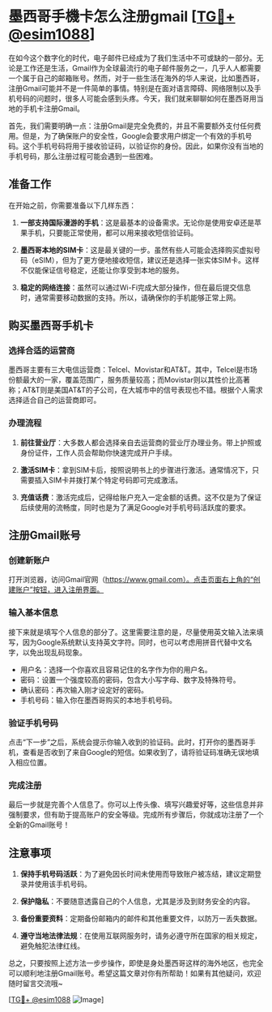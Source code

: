 # 墨西哥手機卡怎么注册gmail [[TG💪+ @esim1088](https://t.me/s/esim1088)]

在如今这个数字化的时代，电子邮件已经成为了我们生活中不可或缺的一部分。无论是工作还是生活，Gmail作为全球最流行的电子邮件服务之一，几乎人人都需要一个属于自己的邮箱账号。然而，对于一些生活在海外的华人来说，比如墨西哥，注册Gmail可能并不是一件简单的事情。特别是在面对语言障碍、网络限制以及手机号码的问题时，很多人可能会感到头疼。今天，我们就来聊聊如何在墨西哥用当地的手机卡注册Gmail。

首先，我们需要明确一点：注册Gmail是完全免费的，并且不需要额外支付任何费用。但是，为了确保账户的安全性，Google会要求用户绑定一个有效的手机号码。这个手机号码将用于接收验证码，以验证你的身份。因此，如果你没有当地的手机号码，那么注册过程可能会遇到一些困难。

## 准备工作

在开始之前，你需要准备以下几样东西：

1. **一部支持国际漫游的手机**：这是最基本的设备需求。无论你是使用安卓还是苹果手机，只要能正常使用，都可以用来接收短信验证码。
   
2. **墨西哥本地的SIM卡**：这是最关键的一步。虽然有些人可能会选择购买虚拟号码（eSIM），但为了更方便地接收短信，建议还是选择一张实体SIM卡。这样不仅能保证信号稳定，还能让你享受到本地的服务。

3. **稳定的网络连接**：虽然可以通过Wi-Fi完成大部分操作，但在最后提交信息时，通常需要移动数据的支持。所以，请确保你的手机能够正常上网。

## 购买墨西哥手机卡

### 选择合适的运营商

墨西哥主要有三大电信运营商：Telcel、Movistar和AT&T。其中，Telcel是市场份额最大的一家，覆盖范围广，服务质量较高；而Movistar则以其性价比高著称；AT&T则是美国AT&T的子公司，在大城市中的信号表现也不错。根据个人需求选择适合自己的运营商即可。

### 办理流程

1. **前往营业厅**：大多数人都会选择亲自去运营商的营业厅办理业务。带上护照或身份证件，工作人员会帮助你快速完成开户手续。

2. **激活SIM卡**：拿到SIM卡后，按照说明书上的步骤进行激活。通常情况下，只需要插入SIM卡并拨打某个特定号码即可完成激活。

3. **充值话费**：激活完成后，记得给账户充入一定金额的话费。这不仅是为了保证后续使用的流畅度，同时也是为了满足Google对手机号码活跃度的要求。

## 注册Gmail账号

### 创建新账户

打开浏览器，访问Gmail官网（https://www.gmail.com）。点击页面右上角的“创建账户”按钮，进入注册界面。

### 输入基本信息

接下来就是填写个人信息的部分了。这里需要注意的是，尽量使用英文输入法来填写，因为Google系统默认支持英文字符。同时，也可以考虑用拼音代替中文名字，以免出现乱码现象。

- 用户名：选择一个你喜欢且容易记住的名字作为你的用户名。
- 密码：设置一个强度较高的密码，包含大小写字母、数字及特殊符号。
- 确认密码：再次输入刚才设定好的密码。
- 手机号码：输入你在墨西哥购买的本地手机号码。

### 验证手机号码

点击“下一步”之后，系统会提示你输入收到的验证码。此时，打开你的墨西哥手机，查看是否收到了来自Google的短信。如果收到了，请将验证码准确无误地填入相应位置。

### 完成注册

最后一步就是完善个人信息了。你可以上传头像、填写兴趣爱好等，这些信息并非强制要求，但有助于提高账户的安全等级。完成所有步骤后，你就成功注册了一个全新的Gmail账号！

## 注意事项

1. **保持手机号码活跃**：为了避免因长时间未使用而导致账户被冻结，建议定期登录并使用该手机号码。

2. **保护隐私**：不要随意透露自己的个人信息，尤其是涉及到财务安全的内容。

3. **备份重要资料**：定期备份邮箱内的邮件和其他重要文件，以防万一丢失数据。

4. **遵守当地法律法规**：在使用互联网服务时，请务必遵守所在国家的相关规定，避免触犯法律红线。

总之，只要按照上述方法一步步操作，即使是身处墨西哥这样的海外地区，也完全可以顺利地注册Gmail账号。希望这篇文章对你有所帮助！如果有其他疑问，欢迎随时留言交流哦~

[[TG💪+ @esim1088](https://t.me/s/esim1088) ![Image](https://i.postimg.cc/4NQfJmqS/Snipaste-2025-05-13-00-14-12.png)]